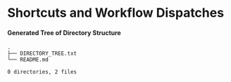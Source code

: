 # Shortcuts and Workflow Dispatches

#### Generated Tree of Directory Structure

<!-- DIRECTORY_TREE_START -->
```
.
├── DIRECTORY_TREE.txt
└── README.md

0 directories, 2 files

```
<!-- DIRECTORY_TREE_END -->
